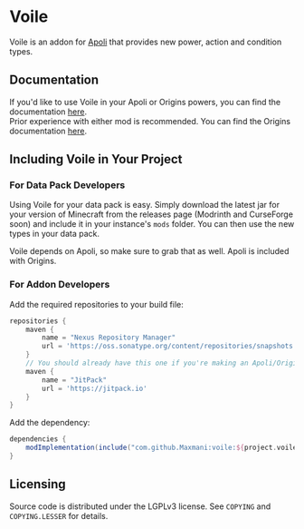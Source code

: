 # Voile

Voile is an addon for [Apoli](https://github.com/apace100/apoli) that provides new power, action and condition types.

## Documentation

If you'd like to use Voile in your Apoli or Origins powers, you can find the documentation [here](https://docs.reimaden.net/voile/introduction/).  
Prior experience with either mod is recommended. You can find the Origins documentation [here](https://origins.readthedocs.io/en/latest/).

## Including Voile in Your Project

### For Data Pack Developers

Using Voile for your data pack is easy. Simply download the latest jar for your version of Minecraft from the releases page (Modrinth and CurseForge soon)
and include it in your instance's `mods` folder. You can then use the new types in your data pack.

Voile depends on Apoli, so make sure to grab that as well. Apoli is included with Origins.

### For Addon Developers

Add the required repositories to your build file:

```groovy
repositories {
    maven {
        name = "Nexus Repository Manager"
        url = 'https://oss.sonatype.org/content/repositories/snapshots'
    }
    // You should already have this one if you're making an Apoli/Origins addon
    maven {
        name = "JitPack"
        url = 'https://jitpack.io'
    }
}
```

Add the dependency:

```groovy
dependencies {
    modImplementation(include("com.github.Maxmani:voile:${project.voile_version}"))
}
```

## Licensing

Source code is distributed under the LGPLv3 license. See `COPYING` and `COPYING.LESSER` for details.